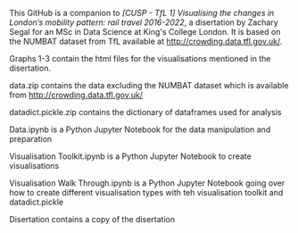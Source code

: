 This GitHub is a companion to _[CUSP - TfL 1] Visualising the changes in London’s mobility pattern: rail travel 2016-2022_, a disertation by Zachary Segal for an MSc in Data Science at King's College London. It is based on the NUMBAT dataset from TfL available at http://crowding.data.tfl.gov.uk/.

Graphs 1-3 contain the html files for the visualisations mentioned in the disertation.

data.zip contains the data excluding the NUMBAT dataset which is available from http://crowding.data.tfl.gov.uk/

datadict.pickle.zip contains the dictionary of dataframes used for analysis

Data.ipynb is a Python Jupyter Notebook for the data manipulation and preparation

Visualisation Toolkit.ipynb is a Python Jupyter Notebook to create visualisations

Visualisation Walk Through.ipynb is a Python Jupyter Notebook going over how to create different visualisation types with teh visualisation toolkit and datadict.pickle

Disertation contains a copy of the disertation

